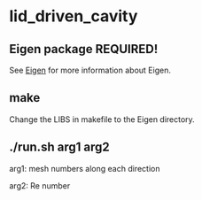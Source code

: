 # lid_driven_cavity

## Eigen package REQUIRED!

See [Eigen](https://eigen.tuxfamily.org/) for more information about Eigen.

## make

Change the LIBS in makefile to the Eigen directory.

## ./run.sh arg1 arg2
 
 arg1: mesh numbers along each direction
 
 arg2: Re number
